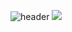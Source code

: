 ![header](https://capsule-render.vercel.app/api?type=waving&color=blue&height=300&section=header&text=Koo's%20Website&fontSize=90)
<img src="https://img.shields.io/badge/문자-#3776AB?style=for-the-badge&logo=python&logoColor=black">

